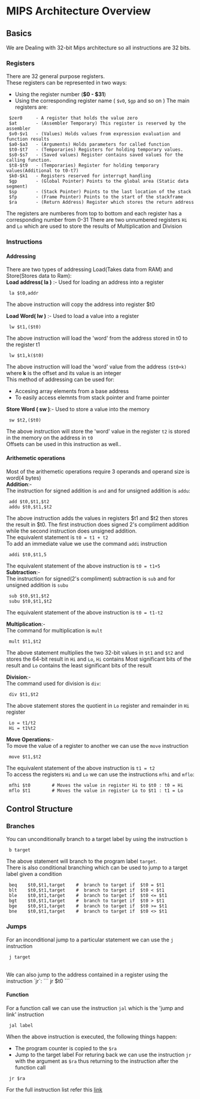 # MIPS Architecture Overview
## Basics
We are Dealing with 32-bit Mips architecture so all instructions are 32 bits.<br/>
### Registers
There are 32 general purpose registers.<br/>
These registers can be represented in two ways:
- Using the register number (**$0 - $31**)
- Using the corresponding register name ( `$v0`, `$gp` and so on )
The main registers are:
```
 $zer0     - A register that holds the value zero
 $at       - (Assembler Temporary) This register is reserved by the assembler 
 $v0-$v1   - (Values) Holds values from expression evaluation and function results
 $a0-$a3   - (Arguments) Holds parameters for called function
 $t0-$t7   - (Temporaries) Registers for holding temporary values. 
 $s0-$s7   - (Saved values) Register contains saved values for the calling function. 
 $t8-$t9   - (Temporaries) Register for holding temporary values(Additional to t0-t7)
 $k0-$k1   - Registers reserved for interrupt handling
 $gp       - (Global Pointer) Points to the global area (Static data segment)
 $sp       - (Stack Pointer) Points to the last location of the stack
 $fp       - (Frame Pointer) Points to the start of the stackframe 
 $ra       - (Return Address) Register which stores the return address 
```
The registers are numberes from top to bottom and each register has a corresponding number from 0-31
There are two unnumbered registers `Hi` and `Lo` which are used to store the results of Multiplication and Division

### Instructions
#### Addressing
There are two types of addressing Load(Takes data from RAM) and Store(Stores data to Ram):<br/>
**Load address( la )** :- Used for loading an address into a register
```
 la $t0,addr
```
The above instruction will copy the address into register $t0<br/>

**Load Word( lw )** :- Used to load a value into a register
```
 lw $t1,($t0)
```
The above instruction will load the 'word' from the address stored in t0 to the register t1<br/>

```
 lw $t1,k($t0)
```
The above instruction will load the 'word' value from the address `($t0+k)` where **k** is the offset and its value is an integer<br/>
This method of addressing can be used for:
- Accesing array elements from a base address
- To easily access elemnts from stack pointer and frame pointer

**Store Word ( sw )**:- Used to store a value into the memory
``` 
 sw $t2,($t0)
```
The above instruction will store the 'word' value in the register `t2` is stored in the memory on the address in `t0`<br/>
Offsets can be used in this instruction as well..

#### Arithemetic operations
Most of the arithemetic operations require 3 operands and operand size is word(4 bytes)<br/>
**Addition**:-<br/>
The instruction for signed addition is `and` and for unsigned addition is `addu`:
```
 add $t0,$t1,$t2 
 addu $t0,$t1,$t2
```
The above instruction adds the values in registers $t1 and $t2 then stores the result in $t0. The first instruction does signed 2's compliment addition while the second instruction does unsigned addition. <br/>
The equivalent statement is `t0 = t1 + t2`<br/>
To add an immediate value we use the command `addi` instruction
```
 addi $t0,$t1,5
```
The equivalent statement of the above instruction is `t0 = t1+5`<br/>
**Subtraction**:-<br/>
The instruction for signed(2's compliment) subtraction is `sub` and for unsigned addition is `subu`
```
 sub $t0,$t1,$t2
 subu $t0,$t1,$t2
```
The equivalent statement of the above instruction is `t0 = t1-t2`<br/>

**Multiplication**:-<br/>
The command for multiplication is `mult` 
```
 mult $t1,$t2
```
The above statement multiplies the two 32-bit values in `$t1` and `$t2` and stores the 64-bit result in `Hi` and `Lo`, `Hi` contains Most significant bits of the result and `Lo` contains the least significant bits of the result

**Division**:-<br/>
The command used for division is `div`:
```
 div $t1,$t2
```
The above statement stores the quotient in `Lo` register and remainder in `Hi` register<br/>
```
 Lo = t1/t2
 Hi = t1%t2
```
**Move Operations**:- <br/>
To move the value of a register to another we can use the `move` instruction
```
 move $t1,$t2
```
The equivalent statement of the above instruction is `t1 = t2`<br/>
To access the registers `Hi` and `Lo` we can use the instructions `mfhi` and `mflo`:
```
 mfhi $t0        # Moves the value in register Hi to $t0 : t0 = Hi
 mflo $t1        # Moves the value in register Lo to $t1 : t1 = Lo
```

## Control Structure
### Branches
You can unconditionally branch to a target label by using the instruction `b`
```
 b target
```
The above statement will branch to the program label `target`.<br/>
There is also conditional branching which can be used to jump to a target label given a condition
```
 beq	$t0,$t1,target	  #  branch to target if  $t0 = $t1
 blt	$t0,$t1,target	  #  branch to target if  $t0 < $t1
 ble	$t0,$t1,target	  #  branch to target if  $t0 <= $t1
 bgt	$t0,$t1,target	  #  branch to target if  $t0 > $t1
 bge	$t0,$t1,target	  #  branch to target if  $t0 >= $t1
 bne	$t0,$t1,target	  #  branch to target if  $t0 <> $t1
```

### Jumps
For an inconditional jump to a particular statement we can use the `j` instruction
```
 j target
```
<br/>
We can also jump to the address contained in a register using the instruction `jr`:
```
 jr $t0
```

#### Function 
For a function call we can use the instruction `jal` which is the 'jump and link' instruction
```
 jal label
```
When the above instruction is executed, the following things happen:
- The program counter is copied to the `$ra` 
- Jump to the target label
For returing back we can use the instruction `jr` with the argument as `$ra` thus returning to the instruction after the function call
```
 jr $ra
```
For the full instruction list refer this [link](https://www2.cs.duke.edu/courses/fall13/compsci250/MIPS32_QRC.pdf)

